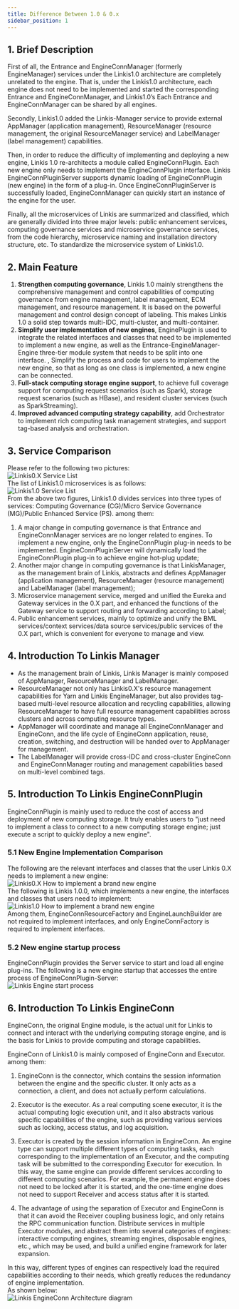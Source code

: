```yaml
---
title: Difference Between 1.0 & 0.x
sidebar_position: 1
---
```



## 1. Brief Description
First of all, the Entrance and EngineConnManager (formerly EngineManager) services under the Linkis1.0 architecture are completely unrelated to the engine. That is, under the Linkis1.0 architecture, each engine does not need to be implemented and started the corresponding Entrance and EngineConnManager, and Linkis1.0’s Each Entrance and EngineConnManager can be shared by all engines.  

Secondly, Linkis1.0 added the Linkis-Manager service to provide external AppManager (application management), ResourceManager (resource management, the original ResourceManager service) and LabelManager (label management) capabilities.  

Then, in order to reduce the difficulty of implementing and deploying a new engine, Linkis 1.0 re-architects a module called EngineConnPlugin. Each new engine only needs to implement the EngineConnPlugin interface. Linkis EngineConnPluginServer supports dynamic loading of EngineConnPlugin (new engine) in the form of a plug-in. Once EngineConnPluginServer is successfully loaded, EngineConnManager can quickly start an instance of the engine for the user.  


Finally, all the microservices of Linkis are summarized and classified, which are generally divided into three major levels: public enhancement services, computing governance services and microservice governance services, from the code hierarchy, microservice naming and installation directory structure, etc. To standardize the microservice system of Linkis1.0.  
##  2. Main Feature
1. **Strengthen computing governance**, Linkis 1.0 mainly strengthens the comprehensive management and control capabilities of computing governance from engine management, label management, ECM management, and resource management. It is based on the powerful management and control design concept of labeling. This makes Linkis 1.0 a solid step towards multi-IDC, multi-cluster, and multi-container.  
2. **Simplify user implementation of new engines**, EnginePlugin is used to integrate the related interfaces and classes that need to be implemented to implement a new engine, as well as the Entrance-EngineManager-Engine three-tier module system that needs to be split into one interface. , Simplify the process and code for users to implement the new engine, so that as long as one class is implemented, a new engine can be connected.  
3. **Full-stack computing storage engine support**, to achieve full coverage support for computing request scenarios (such as Spark), storage request scenarios (such as HBase), and resident cluster services (such as SparkStreaming).  
4. **Improved advanced computing strategy capability**, add Orchestrator to implement rich computing task management strategies, and support tag-based analysis and orchestration.  
## 3. Service Comparison
Please refer to the following two pictures:  
![Linkis0.X Service List](/Images/Architecture/Linkis0.X-services-list.png)  
The list of Linkis1.0 microservices is as follows:  
![Linkis1.0 Service List](/Images/Architecture/Linkis1.0-services-list.png)  
From the above two figures, Linkis1.0 divides services into three types of services: Computing Governance (CG)/Micro Service Governance (MG)/Public Enhanced Service (PS). among them:  
1. A major change in computing governance is that Entrance and EngineConnManager services are no longer related to engines. To implement a new engine, only the EngineConnPlugin plug-in needs to be implemented. EngineConnPluginServer will dynamically load the EngineConnPlugin plug-in to achieve engine hot-plug update;
2. Another major change in computing governance is that LinkisManager, as the management brain of Linkis, abstracts and defines AppManager (application management), ResourceManager (resource management) and LabelManager (label management);
3. Microservice management service, merged and unified the Eureka and Gateway services in the 0.X part, and enhanced the functions of the Gateway service to support routing and forwarding according to Label;
4. Public enhancement services, mainly to optimize and unify the BML services/context services/data source services/public services of the 0.X part, which is convenient for everyone to manage and view.  
## 4. Introduction To Linkis Manager
- As the management brain of Linkis, Linkis Manager is mainly composed of AppManager, ResourceManager and LabelManager.  
- ResourceManager not only has Linkis0.X's resource management capabilities for Yarn and Linkis EngineManager, but also provides tag-based multi-level resource allocation and recycling capabilities, allowing ResourceManager to have full resource management capabilities across clusters and across computing resource types.  
- AppManager will coordinate and manage all EngineConnManager and EngineConn, and the life cycle of EngineConn application, reuse, creation, switching, and destruction will be handed over to AppManager for management.  
- The LabelManager will provide cross-IDC and cross-cluster EngineConn and EngineConnManager routing and management capabilities based on multi-level combined tags.  
## 5. Introduction To Linkis EngineConnPlugin
EngineConnPlugin is mainly used to reduce the cost of access and deployment of new computing storage. It truly enables users to "just need to implement a class to connect to a new computing storage engine; just execute a script to quickly deploy a new engine".  
### 5.1 New Engine Implementation Comparison
The following are the relevant interfaces and classes that the user Linkis 0.X needs to implement a new engine:  
![Linkis0.X How to implement a brand new engine](/Images/Architecture/Linkis0.X-NewEngine-architecture.png)  
The following is Linkis 1.0.0, which implements a new engine, the interfaces and classes that users need to implement:  
![Linkis1.0 How to implement a brand new engine](/Images/Architecture/Linkis1.0-NewEngine-architecture.png)  
Among them, EngineConnResourceFactory and EngineLaunchBuilder are not required to implement interfaces, and only EngineConnFactory is required to implement interfaces.  
### 5.2 New engine startup process
EngineConnPlugin provides the Server service to start and load all engine plug-ins. The following is a new engine startup that accesses the entire process of EngineConnPlugin-Server:  
![Linkis Engine start process](/Images/Architecture/Linkis1.0-newEngine-initialization.png)  
## 6. Introduction To Linkis EngineConn
EngineConn, the original Engine module, is the actual unit for Linkis to connect and interact with the underlying computing storage engine, and is the basis for Linkis to provide computing and storage capabilities.  

EngineConn of Linkis1.0 is mainly composed of EngineConn and Executor. among them:  

1. EngineConn is the connector, which contains the session information between the engine and the specific cluster. It only acts as a connection, a client, and does not actually perform calculations.  

2. Executor is the executor. As a real computing scene executor, it is the actual computing logic execution unit, and it also abstracts various specific capabilities of the engine, such as providing various services such as locking, access status, and log acquisition.

3. Executor is created by the session information in EngineConn. An engine type can support multiple different types of computing tasks, each corresponding to the implementation of an Executor, and the computing task will be submitted to the corresponding Executor for execution.  In this way, the same engine can provide different services according to different computing scenarios. For example, the permanent engine does not need to be locked after it is started, and the one-time engine does not need to support Receiver and access status after it is started.  

4. The advantage of using the separation of Executor and EngineConn is that it can avoid the Receiver coupling business logic, and only retains the RPC communication function. Distribute services in multiple Executor modules, and abstract them into several categories of engines: interactive computing engines, streaming engines, disposable engines, etc., which may be used, and build a unified engine framework for later expansion.

In this way, different types of engines can respectively load the required capabilities according to their needs, which greatly reduces the redundancy of engine implementation.  
As shown below:  
![Linkis EngineConn Architecture diagram](/Images/Architecture/Linkis1.0-EngineConn-architecture.png)
